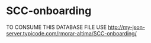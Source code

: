 # SCC-onboarding

TO CONSUME THIS DATABASE FILE USE http://my-json-server.typicode.com/rmorar-altima/SCC-onboarding/
